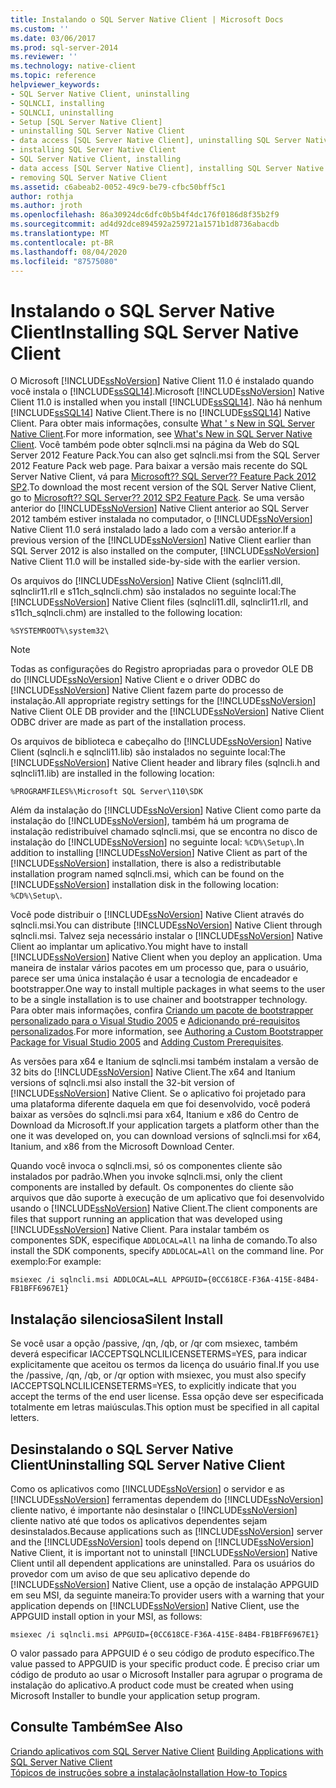 ```yaml
---
title: Instalando o SQL Server Native Client | Microsoft Docs
ms.custom: ''
ms.date: 03/06/2017
ms.prod: sql-server-2014
ms.reviewer: ''
ms.technology: native-client
ms.topic: reference
helpviewer_keywords:
- SQL Server Native Client, uninstalling
- SQLNCLI, installing
- SQLNCLI, uninstalling
- Setup [SQL Server Native Client]
- uninstalling SQL Server Native Client
- data access [SQL Server Native Client], uninstalling SQL Server Native Client
- installing SQL Server Native Client
- SQL Server Native Client, installing
- data access [SQL Server Native Client], installing SQL Server Native Client
- removing SQL Server Native Client
ms.assetid: c6abeab2-0052-49c9-be79-cfbc50bff5c1
author: rothja
ms.author: jroth
ms.openlocfilehash: 86a30924dc6dfc0b5b4f4dc176f0186d8f35b2f9
ms.sourcegitcommit: ad4d92dce894592a259721a1571b1d8736abacdb
ms.translationtype: MT
ms.contentlocale: pt-BR
ms.lasthandoff: 08/04/2020
ms.locfileid: "87575080"
---
```

# <a name="installing-sql-server-native-client"></a><span data-ttu-id="dc7dc-102">Instalando o SQL Server Native Client</span><span class="sxs-lookup"><span data-stu-id="dc7dc-102">Installing SQL Server Native Client</span></span>
  <span data-ttu-id="dc7dc-103">O Microsoft [!INCLUDE[ssNoVersion](../../../includes/ssnoversion-md.md)] Native Client 11.0 é instalado quando você instala o [!INCLUDE[ssSQL14](../../../includes/sssql14-md.md)].</span><span class="sxs-lookup"><span data-stu-id="dc7dc-103">Microsoft [!INCLUDE[ssNoVersion](../../../includes/ssnoversion-md.md)] Native Client 11.0 is installed when you install [!INCLUDE[ssSQL14](../../../includes/sssql14-md.md)].</span></span> <span data-ttu-id="dc7dc-104">Não há nenhum [!INCLUDE[ssSQL14](../../../includes/sssql14-md.md)] Native Client.</span><span class="sxs-lookup"><span data-stu-id="dc7dc-104">There is no [!INCLUDE[ssSQL14](../../../includes/sssql14-md.md)] Native Client.</span></span> <span data-ttu-id="dc7dc-105">Para obter mais informações, consulte [What ' s New in SQL Server Native Client](../sql-server-native-client.md).</span><span class="sxs-lookup"><span data-stu-id="dc7dc-105">For more information, see [What's New in SQL Server Native Client](../sql-server-native-client.md).</span></span> <span data-ttu-id="dc7dc-106">Você também pode obter sqlncli.msi na página da Web do SQL Server 2012 Feature Pack.</span><span class="sxs-lookup"><span data-stu-id="dc7dc-106">You can also get sqlncli.msi from the SQL Server 2012 Feature Pack web page.</span></span> <span data-ttu-id="dc7dc-107">Para baixar a versão mais recente do SQL Server Native Client, vá para [Microsoft?? SQL Server?? Feature Pack 2012 SP2](https://www.microsoft.com/download/details.aspx?id=43339).</span><span class="sxs-lookup"><span data-stu-id="dc7dc-107">To download the most recent version of the SQL Server Native Client, go to [Microsoft?? SQL Server?? 2012 SP2 Feature Pack](https://www.microsoft.com/download/details.aspx?id=43339).</span></span> <span data-ttu-id="dc7dc-108">Se uma versão anterior do [!INCLUDE[ssNoVersion](../../../includes/ssnoversion-md.md)] Native Client anterior ao SQL Server 2012 também estiver instalada no computador, o [!INCLUDE[ssNoVersion](../../../includes/ssnoversion-md.md)] Native Client 11.0 será instalado lado a lado com a versão anterior.</span><span class="sxs-lookup"><span data-stu-id="dc7dc-108">If a previous version of the [!INCLUDE[ssNoVersion](../../../includes/ssnoversion-md.md)] Native Client earlier than SQL Server 2012 is also installed on the computer, [!INCLUDE[ssNoVersion](../../../includes/ssnoversion-md.md)] Native Client 11.0 will be installed side-by-side with the earlier version.</span></span>  
  
 <span data-ttu-id="dc7dc-109">Os arquivos do [!INCLUDE[ssNoVersion](../../../includes/ssnoversion-md.md)] Native Client (sqlncli11.dll, sqlnclir11.rll e s11ch_sqlncli.chm) são instalados no seguinte local:</span><span class="sxs-lookup"><span data-stu-id="dc7dc-109">The [!INCLUDE[ssNoVersion](../../../includes/ssnoversion-md.md)] Native Client files (sqlncli11.dll, sqlnclir11.rll, and s11ch_sqlncli.chm) are installed to the following location:</span></span>  
  
 `%SYSTEMROOT%\system32\`  
  
> [!NOTE]  
>  <span data-ttu-id="dc7dc-110">Todas as configurações do Registro apropriadas para o provedor OLE DB do [!INCLUDE[ssNoVersion](../../../includes/ssnoversion-md.md)] Native Client e o driver ODBC do [!INCLUDE[ssNoVersion](../../../includes/ssnoversion-md.md)] Native Client fazem parte do processo de instalação.</span><span class="sxs-lookup"><span data-stu-id="dc7dc-110">All appropriate registry settings for the [!INCLUDE[ssNoVersion](../../../includes/ssnoversion-md.md)] Native Client OLE DB provider and the [!INCLUDE[ssNoVersion](../../../includes/ssnoversion-md.md)] Native Client ODBC driver are made as part of the installation process.</span></span>  
  
 <span data-ttu-id="dc7dc-111">Os arquivos de biblioteca e cabeçalho do [!INCLUDE[ssNoVersion](../../../includes/ssnoversion-md.md)] Native Client (sqlncli.h e sqlncli11.lib) são instalados no seguinte local:</span><span class="sxs-lookup"><span data-stu-id="dc7dc-111">The [!INCLUDE[ssNoVersion](../../../includes/ssnoversion-md.md)] Native Client header and library files (sqlncli.h and sqlncli11.lib) are installed in the following location:</span></span>  
  
 `%PROGRAMFILES%\Microsoft SQL Server\110\SDK`  
  
 <span data-ttu-id="dc7dc-112">Além da instalação do [!INCLUDE[ssNoVersion](../../../includes/ssnoversion-md.md)] Native Client como parte da instalação do [!INCLUDE[ssNoVersion](../../../includes/ssnoversion-md.md)], também há um programa de instalação redistribuível chamado sqlncli.msi, que se encontra no disco de instalação do [!INCLUDE[ssNoVersion](../../../includes/ssnoversion-md.md)] no seguinte local: `%CD%\Setup\`.</span><span class="sxs-lookup"><span data-stu-id="dc7dc-112">In addition to installing [!INCLUDE[ssNoVersion](../../../includes/ssnoversion-md.md)] Native Client as part of the [!INCLUDE[ssNoVersion](../../../includes/ssnoversion-md.md)] installation, there is also a redistributable installation program named sqlncli.msi, which can be found on the [!INCLUDE[ssNoVersion](../../../includes/ssnoversion-md.md)] installation disk in the following location: `%CD%\Setup\`.</span></span>  
  
 <span data-ttu-id="dc7dc-113">Você pode distribuir o [!INCLUDE[ssNoVersion](../../../includes/ssnoversion-md.md)] Native Client através do sqlncli.msi.</span><span class="sxs-lookup"><span data-stu-id="dc7dc-113">You can distribute [!INCLUDE[ssNoVersion](../../../includes/ssnoversion-md.md)] Native Client through sqlncli.msi.</span></span> <span data-ttu-id="dc7dc-114">Talvez seja necessário instalar o [!INCLUDE[ssNoVersion](../../../includes/ssnoversion-md.md)] Native Client ao implantar um aplicativo.</span><span class="sxs-lookup"><span data-stu-id="dc7dc-114">You might have to install [!INCLUDE[ssNoVersion](../../../includes/ssnoversion-md.md)] Native Client when you deploy an application.</span></span> <span data-ttu-id="dc7dc-115">Uma maneira de instalar vários pacotes em um processo que, para o usuário, parece ser uma única instalação é usar a tecnologia de encadeador e bootstrapper.</span><span class="sxs-lookup"><span data-stu-id="dc7dc-115">One way to install multiple packages in what seems to the user to be a single installation is to use chainer and bootstrapper technology.</span></span> <span data-ttu-id="dc7dc-116">Para obter mais informações, confira [Criando um pacote de bootstrapper personalizado para o Visual Studio 2005](https://go.microsoft.com/fwlink/?LinkId=115667) e [Adicionando pré-requisitos personalizados](https://go.microsoft.com/fwlink/?LinkId=115668).</span><span class="sxs-lookup"><span data-stu-id="dc7dc-116">For more information, see [Authoring a Custom Bootstrapper Package for Visual Studio 2005](https://go.microsoft.com/fwlink/?LinkId=115667) and [Adding Custom Prerequisites](https://go.microsoft.com/fwlink/?LinkId=115668).</span></span>  
  
 <span data-ttu-id="dc7dc-117">As versões para x64 e Itanium de sqlncli.msi também instalam a versão de 32 bits do [!INCLUDE[ssNoVersion](../../../includes/ssnoversion-md.md)] Native Client.</span><span class="sxs-lookup"><span data-stu-id="dc7dc-117">The x64 and Itanium versions of sqlncli.msi also install the 32-bit version of [!INCLUDE[ssNoVersion](../../../includes/ssnoversion-md.md)] Native Client.</span></span> <span data-ttu-id="dc7dc-118">Se o aplicativo foi projetado para uma plataforma diferente daquela em que foi desenvolvido, você poderá baixar as versões do sqlncli.msi para x64, Itanium e x86 do Centro de Download da Microsoft.</span><span class="sxs-lookup"><span data-stu-id="dc7dc-118">If your application targets a platform other than the one it was developed on, you can download versions of sqlncli.msi for x64, Itanium, and x86 from the Microsoft Download Center.</span></span>  
  
 <span data-ttu-id="dc7dc-119">Quando você invoca o sqlncli.msi, só os componentes cliente são instalados por padrão.</span><span class="sxs-lookup"><span data-stu-id="dc7dc-119">When you invoke sqlncli.msi, only the client components are installed by default.</span></span> <span data-ttu-id="dc7dc-120">Os componentes do cliente são arquivos que dão suporte à execução de um aplicativo que foi desenvolvido usando o [!INCLUDE[ssNoVersion](../../../includes/ssnoversion-md.md)] Native Client.</span><span class="sxs-lookup"><span data-stu-id="dc7dc-120">The client components are files that support running an application that was developed using [!INCLUDE[ssNoVersion](../../../includes/ssnoversion-md.md)] Native Client.</span></span> <span data-ttu-id="dc7dc-121">Para instalar também os componentes SDK, especifique `ADDLOCAL=All` na linha de comando.</span><span class="sxs-lookup"><span data-stu-id="dc7dc-121">To also install the SDK components, specify `ADDLOCAL=All` on the command line.</span></span> <span data-ttu-id="dc7dc-122">Por exemplo:</span><span class="sxs-lookup"><span data-stu-id="dc7dc-122">For example:</span></span>  
  
 `msiexec /i sqlncli.msi ADDLOCAL=ALL APPGUID={0CC618CE-F36A-415E-84B4-FB1BFF6967E1}`  
  
## <a name="silent-install"></a><span data-ttu-id="dc7dc-123">Instalação silenciosa</span><span class="sxs-lookup"><span data-stu-id="dc7dc-123">Silent Install</span></span>  
 <span data-ttu-id="dc7dc-124">Se você usar a opção /passive, /qn, /qb, or /qr com msiexec, também deverá especificar IACCEPTSQLNCLILICENSETERMS=YES, para indicar explicitamente que aceitou os termos da licença do usuário final.</span><span class="sxs-lookup"><span data-stu-id="dc7dc-124">If you use the /passive, /qn, /qb, or /qr option with msiexec, you must also specify IACCEPTSQLNCLILICENSETERMS=YES, to explicitly indicate that you accept the terms of the end user license.</span></span> <span data-ttu-id="dc7dc-125">Essa opção deve ser especificada totalmente em letras maiúsculas.</span><span class="sxs-lookup"><span data-stu-id="dc7dc-125">This option must be specified in all capital letters.</span></span>  
  
## <a name="uninstalling-sql-server-native-client"></a><span data-ttu-id="dc7dc-126">Desinstalando o SQL Server Native Client</span><span class="sxs-lookup"><span data-stu-id="dc7dc-126">Uninstalling SQL Server Native Client</span></span>  
 <span data-ttu-id="dc7dc-127">Como os aplicativos como [!INCLUDE[ssNoVersion](../../../includes/ssnoversion-md.md)] o servidor e as [!INCLUDE[ssNoVersion](../../../includes/ssnoversion-md.md)] ferramentas dependem do [!INCLUDE[ssNoVersion](../../../includes/ssnoversion-md.md)] cliente nativo, é importante não desinstalar o [!INCLUDE[ssNoVersion](../../../includes/ssnoversion-md.md)] cliente nativo até que todos os aplicativos dependentes sejam desinstalados.</span><span class="sxs-lookup"><span data-stu-id="dc7dc-127">Because applications such as [!INCLUDE[ssNoVersion](../../../includes/ssnoversion-md.md)] server and the [!INCLUDE[ssNoVersion](../../../includes/ssnoversion-md.md)] tools depend on [!INCLUDE[ssNoVersion](../../../includes/ssnoversion-md.md)] Native Client, it is important not to uninstall [!INCLUDE[ssNoVersion](../../../includes/ssnoversion-md.md)] Native Client until all dependent applications are uninstalled.</span></span> <span data-ttu-id="dc7dc-128">Para os usuários do provedor com um aviso de que seu aplicativo depende do [!INCLUDE[ssNoVersion](../../../includes/ssnoversion-md.md)] Native Client, use a opção de instalação APPGUID em seu MSI, da seguinte maneira:</span><span class="sxs-lookup"><span data-stu-id="dc7dc-128">To provider users with a warning that your application depends on [!INCLUDE[ssNoVersion](../../../includes/ssnoversion-md.md)] Native Client, use the APPGUID install option in your MSI, as follows:</span></span>  
  
 `msiexec /i sqlncli.msi APPGUID={0CC618CE-F36A-415E-84B4-FB1BFF6967E1}`  
  
 <span data-ttu-id="dc7dc-129">O valor passado para APPGUID é o seu código de produto específico.</span><span class="sxs-lookup"><span data-stu-id="dc7dc-129">The value passed to APPGUID is your specific product code.</span></span> <span data-ttu-id="dc7dc-130">É preciso criar um código de produto ao usar o Microsoft Installer para agrupar o programa de instalação do aplicativo.</span><span class="sxs-lookup"><span data-stu-id="dc7dc-130">A product code must be created when using Microsoft Installer to bundle your application setup program.</span></span>  
  
## <a name="see-also"></a><span data-ttu-id="dc7dc-131">Consulte Também</span><span class="sxs-lookup"><span data-stu-id="dc7dc-131">See Also</span></span>  
 <span data-ttu-id="dc7dc-132">[Criando aplicativos com SQL Server Native Client](installing-sql-server-native-client.md) </span><span class="sxs-lookup"><span data-stu-id="dc7dc-132">[Building Applications with SQL Server Native Client](installing-sql-server-native-client.md) </span></span>  
 [<span data-ttu-id="dc7dc-133">Tópicos de instruções sobre a instalação</span><span class="sxs-lookup"><span data-stu-id="dc7dc-133">Installation How-to Topics</span></span>](../../../sql-server/install/installation-how-to-topics.md)  
  
  
